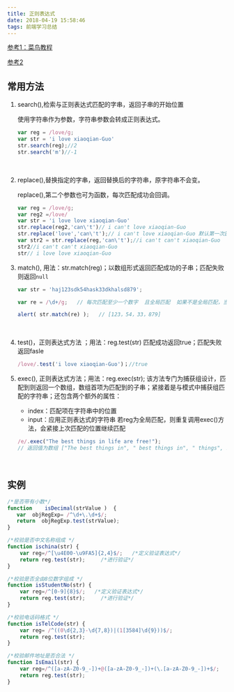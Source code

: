 ```yaml
---
title: 正则表达式
date: 2018-04-19 15:58:46
tags: 前端学习总结
---
```


[参考1：菜鸟教程](http://www.runoob.com/js/js-regexp.html)

[参考2](https://www.cnblogs.com/moqing/archive/2016/07/13/5665126.html)

## 常用方法

1. search(),检索与正则表达式匹配的字串，返回子串的开始位置

   使用字符串作为参数，字符串参数会转成正则表达式。

   ```js
   var reg = /love/g;
   var str = 'i love xiaoqian-Guo'
   str.search(reg);//2
   str.search('m')//-1
   ```

   ​

2. replace(),替换指定的字串，返回替换后的字符串，原字符串不会变。

   replace(),第二个参数也可为函数，每次匹配成功会回调。

   ```js
   var reg = /love/g;
   var reg2 =/love/ 
   var str = 'i love love xiaoqian-Guo'
   str.replace(reg2,'can\'t')// i can't love xiaoqian-Guo
   str.replace('love','can\'t');// i can't love xiaoqian-Guo 默认第一次匹配成功就结束
   var str2 = str.replace(reg,'can\'t');//i can't can't xiaoqian-Guo
   str2//i can't can't xiaoqian-Guo
   str// i love love xiaoqian-Guo
   ```

3. match(), 用法：str.match(reg)；以数组形式返回匹配成功的子串；匹配失败则返回`null`

   ```js
   var str = 'haj123sdk54hask33dkhalsd879';

   var re = /\d+/g;   // 每次匹配至少一个数字  且全局匹配  如果不是全局匹配，当找到数字123，它就会停止了。就只会弹出123.加上全局匹配，就会从开始到结束一直去搜索符合规则的。如果没有加号，匹配的结果就是1，2，3，5，4，3，3，8，7，9并不是我们想要的，有了加号，每次匹配的数字就是至少一个了。

   alert( str.match(re) );   // [123，54，33，879]
   ```

   ​

4. test()，正则表达式方法 ；用法：reg.test(str) 匹配成功返回true；匹配失败返回fasle

   ```js
   /love/.test('i love xiaoqian-Guo')；//true
   ```

5. exec(), 正则表达式方法；用法：reg.exec(str); 该方法专门为捕获组设计，匹配到则返回一个数组，数组首项为匹配到的子串；紧接着是与模式中捕获组匹配的字符串；还包含两个额外的属性：

    - index：匹配项在字符串中的位置
    - input：应用正则表达式的字符串
      若reg为全局匹配，则重复调用exec()方法，会紧接上次匹配的位置继续匹配
   ```js
   /e/.exec("The best things in life are free!");
   // 返回值为数组 ["The best things in", " best things in", " things", index: 0, input: "The best things in life are free!", groups: undefined]
   ```

   ​
## 实例

```js
/*是否带有小数*/
function    isDecimal(strValue )  {  
   var  objRegExp= /^\d+\.\d+$/;
   return  objRegExp.test(strValue);  
}  

/*校验是否中文名称组成 */
function ischina(str) {
    var reg=/^[\u4E00-\u9FA5]{2,4}$/;   /*定义验证表达式*/
    return reg.test(str);     /*进行验证*/
}

/*校验是否全由8位数字组成 */
function isStudentNo(str) {
    var reg=/^[0-9]{8}$/;   /*定义验证表达式*/
    return reg.test(str);     /*进行验证*/
}

/*校验电话码格式 */
function isTelCode(str) {
    var reg= /^((0\d{2,3}-\d{7,8})|(1[3584]\d{9}))$/;
    return reg.test(str);
}

/*校验邮件地址是否合法 */
function IsEmail(str) {
    var reg=/^([a-zA-Z0-9_-])+@([a-zA-Z0-9_-])+(\.[a-zA-Z0-9_-])+$/;
    return reg.test(str);
}
```

